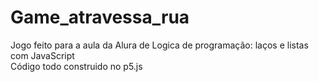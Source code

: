 # Game_atravessa_rua <br>
Jogo feito para a aula da Alura de Logica de programação: laços e listas com JavaScript <br>
Código todo construido no p5.js
